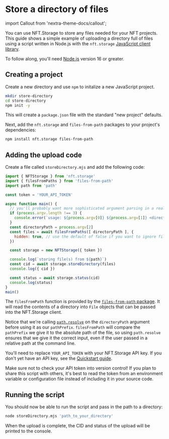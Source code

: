 # Store a directory of files

import Callout from 'nextra-theme-docs/callout';


You can use NFT.Storage to store any files needed for your NFT projects. This guide shows a simple example of uploading a directory full of files using a script written in Node.js with the `nft.storage` [JavaScript client library][reference-client-js].

To follow along, you'll need [Node.js](https://nodejs.org) version 16 or greater.

## Creating a project

Create a new directory and use `npm` to initalize a new JavaScript project.

```bash
mkdir store-directory
cd store-directory
npm init -y
```

This will create a `package.json` file with the standard "new project" defaults. 

Next, add the `nft.storage` and `files-from-path` packages to your project's dependencies:

```bash
npm install nft.storage files-from-path
```

## Adding the upload code

Create a file called `storeDirectory.mjs` and add the following code:

```js
import { NFTStorage } from 'nft.storage'
import { filesFromPaths } from 'files-from-path'
import path from 'path'

const token = 'YOUR_API_TOKEN'

async function main() {
  // you'll probably want more sophisticated argument parsing in a real app
  if (process.argv.length !== 3) {
    console.error(`usage: ${process.argv[0]} ${process.argv[1]} <directory-path>`)
  }
  const directoryPath = process.argv[2]
  const files = await filesFromPaths([ directoryPath ], {
    hidden: true, // use the default of false if you want to ignore files that start with '.'
  })

  const storage = new NFTStorage({ token })

  console.log(`storing file(s) from ${path}`)
  const cid = await storage.storeDirectory(files)
  console.log({ cid })

  const status = await storage.status(cid)
  console.log(status)
}
main()
```

The `filesFromPath` function is provided by the [`files-from-path` package][npm-files-from-path]. It will read the contents of a directory into `File` objects that can be passed into the NFT.Storage client.

Notice that we're calling [`path.resolve`](https://nodejs.org/api/path.html#pathresolvepaths) on the `directoryPath` argument before using it as our `pathPrefix`. `filesFromPath` will compare the `pathPrefix` we give it to the absolute path of the file, so using `path.resolve` ensures that we give it the correct input, even if the user passed in a relative path at the command line.

You'll need to replace `YOUR_API_TOKEN` with your NFT.Storage API key. If you don't yet have an API key, see the [Quickstart guide][quickstart].

<Callout emoji="⚠️">
Make sure not to check your API token into version control! If you plan to share this script with others, it's best to read the token from an environment variable or configuration file instead of including it in your source code.
</Callout>



## Running the script

You should now be able to run the script and pass in the path to a directory:

```bash
node storeDirectory.mjs 'path_to_your_directory'
```

When the upload is complete, the CID and status of the upload will be printed to the console.

[quickstart]: /docs/
[reference-client-js]: /docs/client/lib

[npm-files-from-path]: https://www.npmjs.com/package/files-from-path
